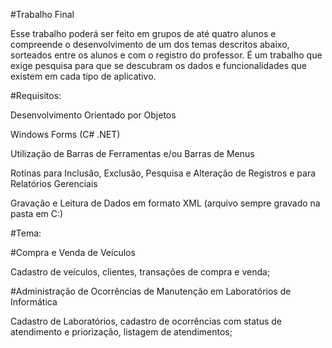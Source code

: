 #Trabalho Final 

 

Esse trabalho poderá ser feito em grupos de até quatro alunos e compreende o desenvolvimento de um dos temas descritos abaixo, sorteados entre os alunos e com o registro do professor. É um trabalho que exige pesquisa para que se descubram os dados e funcionalidades que existem em cada tipo de aplicativo. 

 

#Requisitos: 

 

Desenvolvimento Orientado por Objetos 

Windows Forms (C# .NET) 

Utilização de Barras de Ferramentas e/ou Barras de Menus 

Rotinas para Inclusão, Exclusão, Pesquisa e Alteração de Registros e para Relatórios Gerenciais 

Gravação e Leitura de Dados em formato XML (arquivo sempre gravado na pasta em C:\) 

 

#Tema: 
 

#Compra e Venda de Veículos 

Cadastro de veículos, clientes, transações de compra e venda; 

 

#Administração de Ocorrências de Manutenção em Laboratórios de Informática 

Cadastro de Laboratórios, cadastro de ocorrências com status de atendimento e priorização, listagem de atendimentos; 
